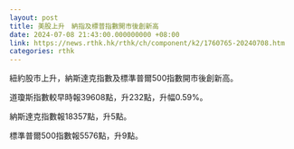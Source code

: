 ```yaml
---
layout: post
title: 美股上升　納指及標普指數開市後創新高
date: 2024-07-08 21:43:00.000000000 +08:00
link: https://news.rthk.hk/rthk/ch/component/k2/1760765-20240708.htm
categories: rthk
---
```


紐約股市上升，納斯達克指數及標準普爾500指數開市後創新高。

道瓊斯指數較早時報39608點，升232點，升幅0.59%。

納斯達克指數報18357點，升5點。

標準普爾500指數報5576點，升9點。
